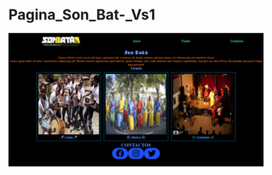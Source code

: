 # Pagina_Son_Bat-_Vs1
<img src="./Imagen.PNG" alt="Esta es la imagen principal de la pagina en su version #1">

